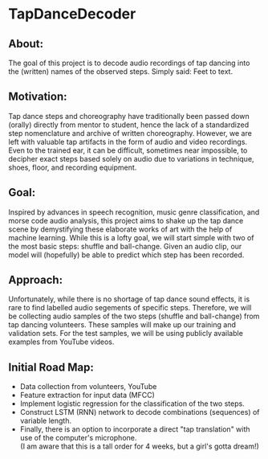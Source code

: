 # TapDanceDecoder 
## About: 
The goal of this project is to decode audio recordings of tap dancing into the (written) names of the observed steps. Simply said: Feet to text. 
## Motivation: 
Tap dance steps and choreography have traditionally been passed down (orally) directly from mentor to student, hence the lack of a standardized step nomenclature and archive of written choreography. However, we are left with valuable tap artifacts in the form of audio and video recordings. Even to the trained ear, it can be difficult, sometimes near impossible, to decipher exact steps based solely on audio due to variations in technique, shoes, floor, and recording equipment.   
## Goal:
Inspired by advances in speech recognition, music genre classification, and morse code audio analysis, this project aims to shake up the tap dance scene by demystifying these elaborate works of art with the help of machine learning. While this is a lofty goal, we will start simple with two of the most basic steps: shuffle and ball-change. Given an audio clip, our model will (hopefully) be able to predict which step has been recorded.
## Approach:
Unfortunately, while there is no shortage of tap dance sound effects, it is rare to find labelled audio segements of specific steps. Therefore, we will be collecting audio samples of the two steps (shuffle and ball-change) from tap dancing volunteers. These samples will make up our training and validation sets. For the test samples, we will be using publicly available examples from YouTube videos.

## Initial Road Map:
- Data collection from volunteers, YouTube
- Feature extraction for input data (MFCC)
- Implement logistic regression for the classification of the two steps. 
- Construct LSTM (RNN) network to decode combinations (sequences) of variable length.
- Finally, there is an option to incorporate a direct "tap translation" with use of the computer's microphone. 
  <br/>(I am aware that this is a tall order for 4 weeks, but a girl's gotta dream!)
